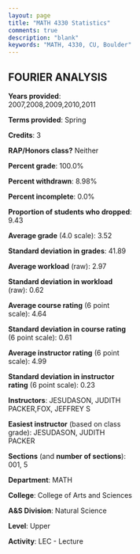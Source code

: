 ```yaml
---
layout: page
title: "MATH 4330 Statistics"
comments: true
description: "blank"
keywords: "MATH, 4330, CU, Boulder"
--- 
```

<head>
<script src="https://ajax.googleapis.com/ajax/libs/jquery/2.1.3/jquery.min.js"></script>
<script src="https://dl.dropboxusercontent.com/s/pc42nxpaw1ea4o9/highcharts.js?dl=0"></script>
<!-- <script src="../assets/js/highcharts.js"></script> -->
<style type="text/css">@font-face {
	font-family: "Bebas Neue";
	src: url(https://www.filehosting.org/file/details/544349/BebasNeue%20Regular.otf) format("opentype");
	}
	h1.Bebas { 
		font-family: "Bebas Neue", Verdana, Tahoma;
	}
</style>
</head>
<body>
	<div id="container" style="float: right; width: 45%; height: 88%; margin-left: 2.5%; margin-right: 2.5%;"></div>
	<script language="JavaScript">
		$(document).ready(function() {
		var chart = {type: 'column'};
		var title = {text: 'Grade Distribution'};
		var xAxis = {categories: ['A','B','C','D','F'],crosshair: true};
		var yAxis = {min: 0,title: {text: 'Percentage'}};
		var tooltip = {headerFormat: '<center><b><span style="font-size:20px">{point.key}</span></b></center>',
		               pointFormat: '<td style="padding:0"><b>{point.y:.1f}%</b></td>',
		               footerFormat: '</table>',shared: true,useHTML: true};
		var plotOptions = {column: {pointPadding: 0.0,borderWidth: 0}};  
		var credits = {enabled: false};var series= [{name: 'Percent',data: [71.88,18.75,5.21,2.08,2.08,]}];
		var json = {};
		json.chart = chart;
		json.title = title;
		json.tooltip = tooltip;
		json.xAxis = xAxis;
		json.yAxis = yAxis;  
		json.series = series;
		json.plotOptions = plotOptions;  
		json.credits = credits;
		$('#container').highcharts(json);
	});
	</script>
</body>
			   
## FOURIER ANALYSIS

**Years provided**: 2007,2008,2009,2010,2011

**Terms provided**: Spring

**Credits**: 3

**RAP/Honors class?** Neither

**Percent grade**: 100.0%

**Percent withdrawn**: 8.98%

**Percent incomplete**: 0.0%

**Proportion of students who dropped**: 9.43

**Average grade** (4.0 scale): 3.52

**Standard deviation in grades**: 41.89

**Average workload** (raw): 2.97

**Standard deviation in workload** (raw): 0.62

**Average course rating** (6 point scale): 4.64

**Standard deviation in course rating** (6 point scale): 0.61

**Average instructor rating** (6 point scale): 4.99

**Standard deviation in instructor rating** (6 point scale): 0.23

**Instructors**: JESUDASON, JUDITH PACKER,FOX, JEFFREY S

**Easiest instructor** (based on class grade): JESUDASON, JUDITH PACKER

**Sections** (and **number of sections**): 001, 5

**Department**: MATH

**College**: College of Arts and Sciences

**A&S Division**: Natural Science

**Level**: Upper

**Activity**: LEC - Lecture
